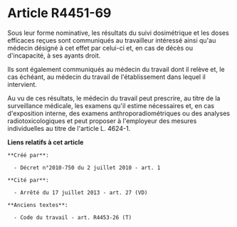 # Article R4451-69

Sous leur forme nominative, les résultats du suivi dosimétrique et les doses efficaces reçues sont communiqués au travailleur
intéressé ainsi qu'au médecin désigné à cet effet par celui-ci et, en cas de décès ou d'incapacité, à ses ayants droit. 

Ils sont également communiqués au médecin du travail dont il relève et, le cas échéant, au médecin du travail de
l'établissement dans lequel il intervient. 

Au vu de ces résultats, le médecin du travail peut prescrire, au titre de la surveillance médicale, les examens qu'il estime
nécessaires et, en cas d'exposition interne, des examens anthroporadiométriques ou des analyses radiotoxicologiques et peut
proposer à l'employeur des mesures individuelles au titre de l'article L. 4624-1.

**Liens relatifs à cet article**

	**Créé par**:

	  - Décret n°2010-750 du 2 juillet 2010 - art. 1

	**Cité par**:

	  - Arrêté du 17 juillet 2013 - art. 27 (VD)

	**Anciens textes**:

	  - Code du travail - art. R4453-26 (T)
